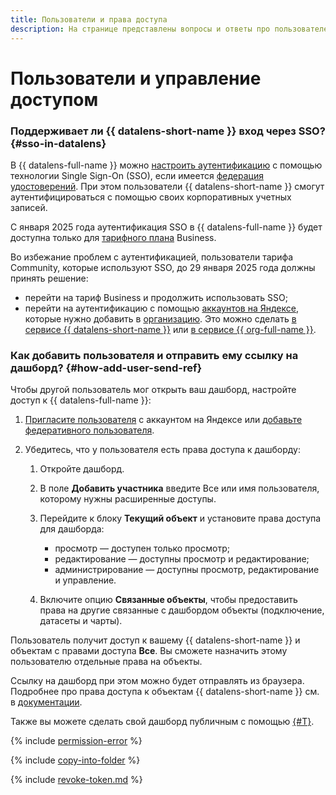 ```yaml
---
title: Пользователи и права доступа
description: На странице представлены вопросы и ответы про пользователей и управление правами доступа.
---
```


# Пользователи и управление доступом



### Поддерживает ли {{ datalens-short-name }} вход через SSO? {#sso-in-datalens}

В {{ datalens-full-name }} можно [настроить аутентификацию](../security/add-new-user.md#federated-user) с помощью технологии Single Sign-On (SSO), если имеется [федерация удостоверений](../../organization/concepts/add-federation.md). При этом пользователи {{ datalens-short-name }} смогут аутентифицироваться с помощью своих корпоративных учетных записей.

С января 2025 года аутентификация SSO в {{ datalens-full-name }} будет доступна только для [тарифного плана](../../datalens/pricing.md#service-plans) Business.


Во избежание проблем с аутентификацией, пользователи тарифа Community, которые используют SSO, до 29 января 2025 года должны принять решение:
* перейти на тариф Business и продолжить использовать SSO;
* перейти на аутентификацию с помощью [аккаунтов на Яндексе](../../iam/concepts/users/accounts.md#passport), которые нужно добавить в [организацию](../concepts/organizations.md). Это можно сделать [в сервисе {{ datalens-short-name }}](../security/add-new-user.md#dl-user) или [в сервисе {{ org-full-name }}](../security/add-new-user.md#passport-user).

### Как добавить пользователя и отправить ему ссылку на дашборд? {#how-add-user-send-ref}

Чтобы другой пользователь мог открыть ваш дашборд, настройте доступ к {{ datalens-full-name }}:

1. [Пригласите пользователя](../../organization/operations/add-account.md#send-invitation) с аккаунтом на Яндексе или [добавьте федеративного пользователя](../../organization/operations/add-account.md#add-user-sso).
1. Убедитесь, что у пользователя есть права доступа к дашборду:

   1. Откройте дашборд.
   1. В поле **Добавить участника** введите Все или имя пользователя, которому нужны расширенные доступы.
   1. Перейдите к блоку **Текущий объект** и установите права доступа для дашборда:

      * просмотр — доступен только просмотр;
      * редактирование — доступны просмотр и редактирование;
      * администрирование — доступны просмотр, редактирование и управление.

   1. Включите опцию **Связанные объекты**, чтобы предоставить права на другие связанные с дашбордом объекты (подключение, датасеты и чарты).

Пользователь получит доступ к вашему {{ datalens-short-name }} и объектам с правами доступа **Все**. Вы сможете назначить этому пользователю отдельные права на объекты.

Ссылку на дашборд при этом можно будет отправлять из браузера. Подробнее про права доступа к объектам {{ datalens-short-name }} см. в [документации](../security/index.md#permissions).

Также вы можете сделать свой дашборд публичным с помощью [{#T}](../concepts/datalens-public.md).

{% include [permission-error](../../_qa/datalens/permission-error.md) %}

{% include [copy-into-folder](../../_qa/datalens/copy-into-folder.md) %}

{% include [revoke-token.md](../../_qa/datalens/revoke-token.md) %}



